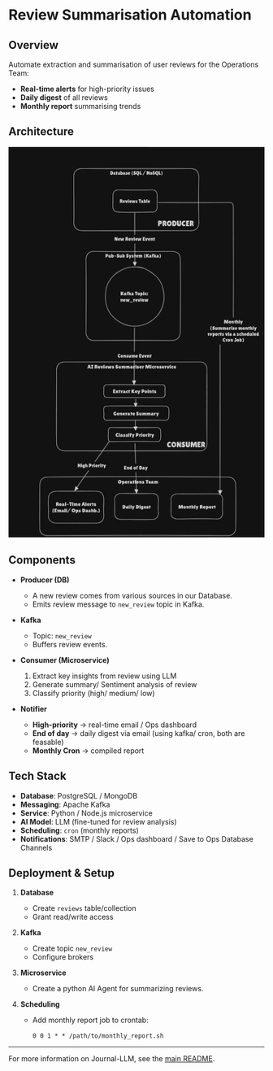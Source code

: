 # Review Summarisation Automation

## Overview

Automate extraction and summarisation of user reviews for the Operations Team:

- **Real-time alerts** for high-priority issues
- **Daily digest** of all reviews
- **Monthly report** summarising trends

## Architecture

![Review Summariser Architecture](../images/review-architecture.png)

## Components

- **Producer (DB)**
  - A new review comes from various sources in our Database.
  - Emits review message to `new_review` topic in Kafka.

- **Kafka**
  - Topic: `new_review`
  - Buffers review events.

- **Consumer (Microservice)**
  1. Extract key insights from review using LLM
  2. Generate summary/ Sentiment analysis of review
  3. Classify priority (high/ medium/ low)

- **Notifier**
  - **High-priority** → real-time email / Ops dashboard
  - **End of day** → daily digest via email (using kafka/ cron, both are feasable)
  - **Monthly Cron** → compiled report

## Tech Stack

- **Database**: PostgreSQL / MongoDB
- **Messaging**: Apache Kafka
- **Service**: Python / Node.js microservice
- **AI Model**: LLM (fine-tuned for review analysis)
- **Scheduling**: `cron` (monthly reports)
- **Notifications**: SMTP / Slack / Ops dashboard / Save to Ops Database Channels

## Deployment & Setup

1. **Database**
   - Create `reviews` table/collection
   - Grant read/write access

2. **Kafka**
   - Create topic `new_review`
   - Configure brokers

3. **Microservice**
   - Create a python AI Agent for summarizing reviews.

4. **Scheduling**
   - Add monthly report job to crontab:
     ```cron
     0 0 1 * * /path/to/monthly_report.sh
     ```

---

For more information on Journal-LLM, see the [main README](../README.md).

